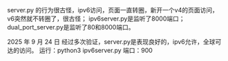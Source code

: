 
server.py 的行为很古怪，ipv6访问，页面一直转圈，新开一个v4的页面访问，v6突然就不转圈了，很古怪；
ipv6server.py是监听了8000端口；
dual_port_server.py是监听了80和8000端口。

2025 年 9 月 24 日
经过多次验证，server.py是表现良好的，ipv6允许，全球可达的访问。
运行：python3 ipv6server.py
端口：900
